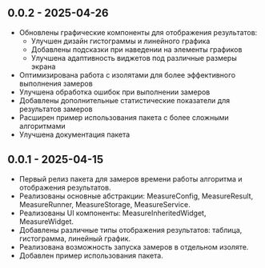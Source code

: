 ## 0.0.2 - 2025-04-26

* Обновлены графические компоненты для отображения результатов:
  * Улучшен дизайн гистограммы и линейного графика
  * Добавлены подсказки при наведении на элементы графиков
  * Улучшена адаптивность виджетов под различные размеры экрана
* Оптимизирована работа с изолятами для более эффективного выполнения замеров
* Улучшена обработка ошибок при выполнении замеров
* Добавлены дополнительные статистические показатели для результатов замеров
* Расширен пример использования пакета с более сложными алгоритмами
* Улучшена документация пакета

## 0.0.1 - 2025-04-15

* Первый релиз пакета для замеров времени работы алгоритма и отображения результатов.
* Реализованы основные абстракции: MeasureConfig, MeasureResult, MeasureRunner, MeasureStorage, MeasureService.
* Реализованы UI компоненты: MeasureInheritedWidget, MeasureWidget.
* Добавлены различные типы отображения результатов: таблица, гистограмма, линейный график.
* Реализована возможность запуска замеров в отдельном изоляте.
* Добавлен пример использования пакета.
